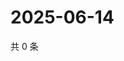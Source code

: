 # 2025-06-14

共 0 条

<!-- BEGIN ZHIHUQUESTIONS -->
<!-- 最后更新时间 Sat Jun 14 2025 12:15:12 GMT+0800 (China Standard Time) -->

<!-- END ZHIHUQUESTIONS -->

